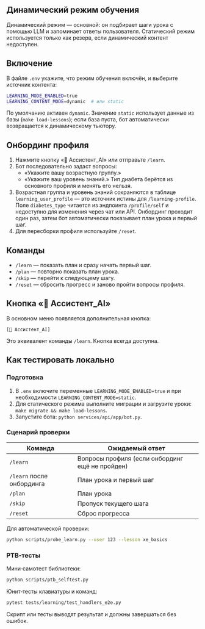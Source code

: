 ## Динамический режим обучения

Динамический режим — основной: он подбирает шаги урока с помощью LLM и
запоминает ответы пользователя. Статический режим используется только как
резерв, если динамический контент недоступен.

## Включение

В файле `.env` укажите, что режим обучения включён, и выберите источник
контента:

```bash
LEARNING_MODE_ENABLED=true
LEARNING_CONTENT_MODE=dynamic  # или static
```

По умолчанию активен `dynamic`. Значение `static` использует данные из базы
(`make load-lessons`); если база пуста, бот автоматически возвращается к
динамическому тьютору.

## Онбординг профиля

1. Нажмите кнопку «🤖 Ассистент_AI» или отправьте `/learn`.
2. Бот последовательно задаст вопросы:
   - «Укажите вашу возрастную группу.»
   - «Укажите ваш уровень знаний.»
   Тип диабета берётся из основного профиля и менять его нельзя.
3. Возрастная группа и уровень знаний сохраняются в таблице `learning_user_profile` — это источник истины для `/learning-profile`.
   Поле `diabetes_type` читается из эндпоинта `/profile/self` и недоступно для изменения через чат или API.
   Онбординг проходит один раз, затем бот автоматически показывает план урока и первый шаг.
4. Для пересборки профиля используйте `/reset`.

## Команды

- `/learn` — показать план и сразу начать первый шаг.
- `/plan` — повторно показать план урока.
- `/skip` — перейти к следующему шагу.
- `/reset` — сбросить прогресс и заново пройти вопросы профиля.

## Кнопка «🤖 Ассистент_AI»

В основном меню появляется дополнительная кнопка:

```
[🤖 Ассистент_AI]
```

Это эквивалент команды `/learn`. Кнопка всегда доступна.

## Как тестировать локально

### Подготовка

1. В `.env` включите переменные `LEARNING_MODE_ENABLED=true` и при
   необходимости `LEARNING_CONTENT_MODE=static`.
2. Для статического режима выполните миграции и загрузите уроки:
   `make migrate && make load-lessons`.
3. Запустите бота: `python services/api/app/bot.py`.

### Сценарий проверки

| Команда             | Ожидаемый ответ                                            |
|---------------------|------------------------------------------------------------|
| `/learn`            | Вопросы профиля (если онбординг ещё не пройден)            |
| `/learn` после онбординга | План урока и первый шаг                             |
| `/plan`             | План урока                                                 |
| `/skip`             | Пропуск текущего шага                                     |
| `/reset`            | Сброс прогресса                                           |

Для автоматической проверки:

```bash
python scripts/probe_learn.py --user 123 --lesson xe_basics
```

### PTB‑тесты

Мини‑самотест библиотеки:

```bash
python scripts/ptb_selftest.py
```

Юнит‑тесты клавиатуры и команд:

```bash
pytest tests/learning/test_handlers_e2e.py
```

Скрипт или тесты выводят результат и должны завершаться без ошибок.

